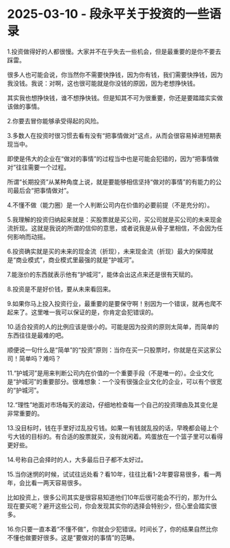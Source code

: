 # 2025-03-10 - 段永平关于投资的一些语录

1.投资做得好的人都很慢。大家并不在乎失去一些机会，但是最重要的是你不要去踩雷。

很多人也可能会说，你当然你不需要快挣钱，因为你有钱，我们需要快挣钱，因为我没钱。我说：对啊，这也很可能就是你没钱的原因，因为老想挣快钱。

其实我也想挣快钱，谁不想挣快钱。但是知其不可为很重要，你还是要踏踏实实做该做的事情。

2.你要去冒你能够承受得起的风险。

3.多数人在投资时很习惯去看有没有“把事情做对”这点，从而会很容易掉进短期表现当中。

即使是伟大的企业在“做对的事情”的过程当中也是可能会犯错的，因为“把事情做对”往往需要一个过程。

所谓“长期投资”从某种角度上说，就是要能够相信坚持“做对的事情”的有能力的公司最后会“把事情做对”。

4.不懂不做（能力圈）是一个人判断公司内在价值的必要前提（不是充分的）。

5.我理解的投资归纳起来就是：买股票就是买公司，买公司就是买公司的未来现金流折现。这就是我说的所谓的信仰的意思，或者说我是从骨子里相信，不会因为任何影响而动摇。

6.投资确实就是买的未来的现金流（折现），未来现金流（折现）最大的保障就是“商业模式”，商业模式里最强的就是“护城河”。

7.能涨价的东西就表示他有“护城河”，能体会出这点来还是很有天赋的。

8.投资是不是好价钱，要从未来看回来。

9.如果你马上投入投资行业，最重要的是要保守啊！别因为一个错误，就再也爬不起来了。这里唯一我可以保证的是，你肯定会犯错误的。

10.适合投资的人的比例应该是很小的。可能是因为投资的原则太简单，而简单的东西往往是最难的吧。

顺便说一句什么是“简单”的“投资”原则：当你在买一只股票时，你就是在买这家公司！简单吗？难吗？

11.“护城河”是用来判断公司内在价值的一个重要手段（不是唯一的）。企业文化是“护城河”的重要部分。很难想象：一个没有很强企业文化的企业，可以有个很宽的“护城河”。

12.“理性”地面对市场每天的波动，仔细地检查每一个自己的投资理由及其变化是非常重要的。

13.没目标时，钱在手里好过乱投亏钱。如果一有钱就乱投的话，早晚都会碰上个亏大钱的目标的。有合适的股票就买，没有就闲着。鸡蛋放在一个篮子里可以看得更好些。

14.号称自己会择时的人，大多最后日子都不太好过。

15.当你迷惘的时候，试试往远处看？看10年，往往比看1-2年要容易很多，看一两年，会比看一两天容易很多。

比如投资上，很多公司其实是很容易知道他们10年后很可能会不行的，那为什么现在要买呢？避开这些公司，你会发现其实你的选择会特别少，但心里会踏实很多。

16.你只要一直本着“不懂不做”，你就会少犯错误。时间长了，你的结果自然比你不懂也做要好很多。这是“要做对的事情”的范畴。